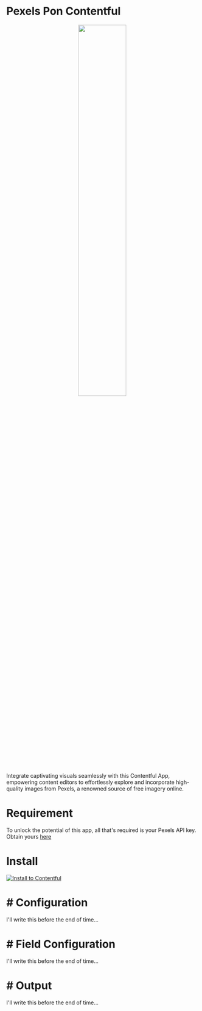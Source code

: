 # Pexels Pon Contentful



<p align="center" width="100%">
    <img width="50%" src="https://i.imgur.com/xceuUEw.png">
</p>

Integrate captivating visuals seamlessly with this Contentful App, empowering content editors to effortlessly explore and incorporate high-quality images from Pexels, a renowned source of free imagery online.


# Requirement

To unlock the potential of this app, all that's required is your Pexels API key. Obtain yours [here](https://www.pexels.com/api/new/)

# Install
[![Install to Contentful](https://www.ctfstatic.com/button/install-small.svg)](https://app.contentful.com/deeplink?link=apps&id=3ES1ceGZlYqle9OVgllxoP)

# # Configuration
I'll write this before the end of time...

# # Field Configuration
I'll write this before the end of time...

# # Output
I'll write this before the end of time...

